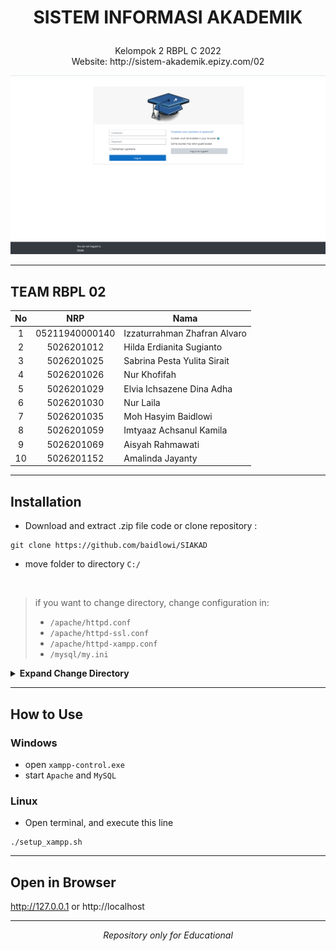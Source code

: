 # <p align="center"><strong>SISTEM INFORMASI AKADEMIK</strong><p>
<p align="center">Kelompok 2 RBPL C 2022 <br>
Website: http://sistem-akademik.epizy.com/02<p>

<a target="_blank">[![Website Preview](/locale/login_page.png)](http://sistem-akademik.epizy.com/02)</a>

***

## TEAM RBPL 02
| No | NRP | Nama |
| :---: | :---: | --- |
| 1 |  05211940000140| Izzaturrahman Zhafran Alvaro |
| 2 |  5026201012    | Hilda Erdianita Sugianto |
| 3 |  5026201025    | Sabrina Pesta Yulita Sirait |
| 4 |  5026201026    | Nur Khofifah |
| 5 |  5026201029    | Elvia Ichsazene Dina Adha |
| 6 |  5026201030    | Nur Laila |
| 7 |  5026201035    | Moh Hasyim Baidlowi |
| 8 |  5026201059    | Imtyaaz Achsanul Kamila |
| 9 |  5026201069    | Aisyah Rahmawati |
| 10 | 5026201152    | Amalinda Jayanty |

***

## Installation
- Download and extract .zip file code or clone repository :
```
git clone https://github.com/baidlowi/SIAKAD
```
- move folder to directory `C:/` 
<br>

> if you want to change directory, change configuration in:
>- `/apache/httpd.conf`
>- `/apache/httpd-ssl.conf`
>- `/apache/httpd-xampp.conf`
>- `/mysql/my.ini`

<details>
<summary><strong>Expand Change Directory</strong></summary>

- Open file
<img src="https://user-images.githubusercontent.com/79616397/172536545-c15b9ba1-e102-4a09-95f7-16d194a58297.png"> <br>

- Find and replace `C:/` to your directory. example:
<img src="https://user-images.githubusercontent.com/79616397/172536709-cf4fbb7d-bc09-48b1-a196-5f58a7986fcc.png">
</details>

***

## How to Use
### Windows
- open `xampp-control.exe` <br>
- start `Apache` and `MySQL`

### Linux
- Open terminal, and execute this line
```
./setup_xampp.sh
```
***

## Open in Browser
http://127.0.0.1 or http://localhost
***

<p align="center"><i>Repository only for Educational</i></p>
